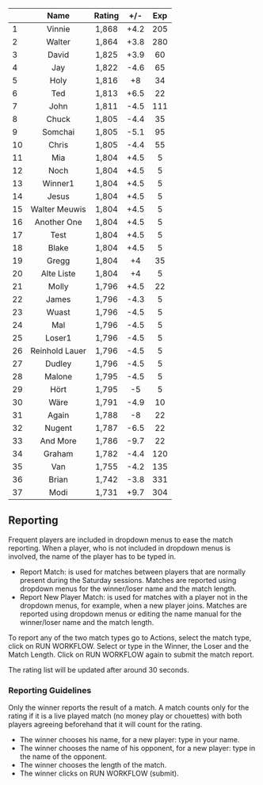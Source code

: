 | |Name|Rating|+/-|Exp|
|-|:--:|:----:|:-:|:-:|
|1|Vinnie|1,868|+4.2|205|
|2|Walter|1,864|+3.8|280|
|3|David|1,825|+3.9|60|
|4|Jay|1,822|-4.6|65|
|5|Holy|1,816|+8|34|
|6|Ted|1,813|+6.5|22|
|7|John|1,811|-4.5|111|
|8|Chuck|1,805|-4.4|35|
|9|Somchai|1,805|-5.1|95|
|10|Chris|1,805|-4.4|55|
|11|Mia|1,804|+4.5|5|
|12|Noch|1,804|+4.5|5|
|13|Winner1|1,804|+4.5|5|
|14|Jesus|1,804|+4.5|5|
|15|Walter Meuwis|1,804|+4.5|5|
|16|Another One|1,804|+4.5|5|
|17|Test|1,804|+4.5|5|
|18|Blake|1,804|+4.5|5|
|19|Gregg|1,804|+4|35|
|20|Alte Liste|1,804|+4|5|
|21|Molly|1,796|+4.5|22|
|22|James|1,796|-4.3|5|
|23|Wuast|1,796|-4.5|5|
|24|Mal|1,796|-4.5|5|
|25|Loser1|1,796|-4.5|5|
|26|Reinhold Lauer|1,796|-4.5|5|
|27|Dudley|1,796|-4.5|5|
|28|Malone|1,795|-4.5|5|
|29|Hört|1,795|-5|5|
|30|Wäre|1,791|-4.9|10|
|31|Again|1,788|-8|22|
|32|Nugent|1,787|-6.5|22|
|33|And More|1,786|-9.7|22|
|34|Graham|1,782|-4.4|120|
|35|Van|1,755|-4.2|135|
|36|Brian|1,742|-3.8|331|
|37|Modi|1,731|+9.7|304|

 

## Reporting

Frequent players are included in dropdown menus to ease the match reporting.
When a player, who is not included in dropdown menus is involved, the name of the player has to be typed in.

- Report Match:  is used for matches between players that are normally present during the Saturday sessions.
Matches are reported using dropdown menus for the winner/loser name and the match length.
- Report New Player Match:  is used for matches with a player not in the dropdown menus, for example, when a new player joins.
Matches are reported using dropdown menus or editing the name manual for the winner/loser name and the match length.

To report any of the two match types go to Actions, select the match type, click on RUN WORKFLOW.
Select or type in the Winner, the Loser and the Match Length.
Click on RUN WORKFLOW again to submit the match report.

The rating list will be updated after around 30 seconds.

### Reporting Guidelines

Only the winner reports the result of a match.
A match counts only for the rating if it is a live played match (no money play or chouettes)
with both players agreeing beforehand that it will count for the rating.

- The winner chooses his name, for a new player: type in your name.
- The winner chooses the name of his opponent, for a new player: type in the name of the opponent.
- The winner chooses the length of the match.
- The winner clicks on RUN WORKFLOW (submit).
